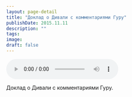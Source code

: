 ```yaml
---
layout: page-detail
title: "Доклад о Дивали с комментариями Гуру"
publishDate: 2015.11.11
description: ""
tags:
image:
draft: false
---
```


<audio title="2015.11.11 - Доклад о Дивали с комментариями Гуру.mp3" src="https://filer-api.advayta.org/v1.0/public/files/73454" controls=""></audio>

 Доклад о Дивали с комментариями Гуру. 

  
